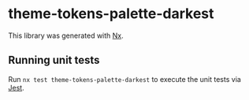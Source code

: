 # theme-tokens-palette-darkest

This library was generated with [Nx](https://nx.dev).

## Running unit tests

Run `nx test theme-tokens-palette-darkest` to execute the unit tests via [Jest](https://jestjs.io).
